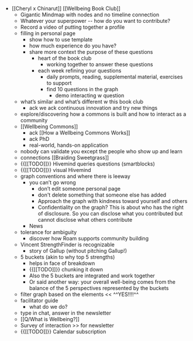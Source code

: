 - [[Cheryl x Chinarut]] [[Wellbeing Book Club]]
    - Gigantic Mindmap with nodes and no timeline connection
    - Whatever your superpower -- how do you want to contribute?
    - Record a video of putting together a profile
    - filling in personal page
        - show how to use template
        - how much experience do you have?
        - share more context the purpose of these questions 
            - heart of the book club
                - working together to answer these questions
            - each week refining your questions
                - daily prompts, reading, supplemental material, exercises to support
                - find 10 questions in the graph
                    - demo interacting w question
    - what’s similar and what’s different w this book club
        - ack we ack continuous innovation and try new things
    - explore/discovering how a commons is built and how to interact as a community
    - [[Wellbeing Commons]]
        - ack [[How a Wellbeing Commons Works]]
        - ack PhD
        - real-world, hands-on application
    - nobody can validate you except the people who show up and learn
    - connections [[Braiding Sweetgrass]]
    - {{[[TODO]]}} Hivemind queries questions (smartblocks)
    - {{[[TODO]]}} visual Hivemind
    - graph conventions and where there is leeway
        - you can’t go wrong
            - don’t edit someone personal page
            - don't delete something that someone else has added
            - Approach the graph with kindness toward yourself and others
            - Confidentiality on the graph? This is about who has the right of disclosure. So you can disclose what you contributed but cannot disclose what others contribute
        - News
    - tolerance for ambiguity
        - discover how Roam supports community building
    - Vincent StrengthFinder is recognizable
        - story of Gallup (without pitching Gallup!)
    - 5 buckets (akin to why top 5 strengths)
        - helps in face of breakdown
        - {{[[TODO]]}} chunking it down
        - Also the 5 buckets are integrated and work together
        - Or said another way: your overall well-being comes from the balance of the 5 perspectives represented by the buckets
    - filter graph based on the elements << ^^YES!!!!^^
    - facilitator guide
        - what do we do?
    - type in chat, answer in the newsletter
    - [[Q/What is Wellbeing?]]
    - Survey of interaction >> for newsletter
    - {{[[TODO]]}} Calendar subscription
